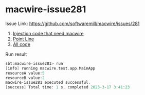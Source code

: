 # macwire-issue281

Issue Link: <https://github.com/softwaremill/macwire/issues/281>

1. [Injection code that need macwire](./src/main/scala/macwire/test/app/AppInjection.scala)
1. [Point Line](./src/main/scala/macwire/test/app/AppInjection.scala#L17)
1. [All code](./src/main/scala/macwire/test/app)

Run result
``` sbt
sbt:macwire-issue281> run
[info] running macwire.test.app.MainApp
resourceA value:5
resourceB value:2
macwire-issue281 executed successful.
[success] Total time: 1 s, completed 2023-3-17 3:41:23
```
